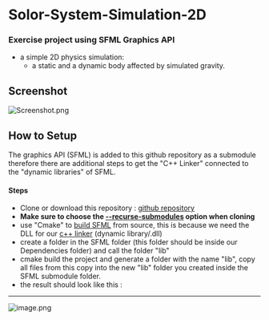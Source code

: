 # Solor-System-Simulation-2D

### Exercise project using SFML Graphics API 
- a simple 2D physics simulation:
  - a static and a dynamic body affected by simulated gravity.  

## Screenshot
![Screenshot.png](https://trello-attachments.s3.amazonaws.com/5dd6b3a80a513e0ac0bd38eb/5f3bba93fe4f8c14ff6b2f6c/84d87068531fa2692287b2e229939df5/Screenshot.png)

## How to Setup
The graphics API (SFML) is added to this github repository as a submodule therefore there are additional steps to get the "C++ Linker" connected to the "dynamic libraries" of SFML. 
#### Steps
- Clone or download this repository : [github repository](https://github.com/spil3141/Solor-System-Simulation-2D.git)
- **Make sure to choose the [--recurse-submodules](https://git-scm.com/book/en/v2/Git-Tools-Submodules) option when cloning**
- use "Cmake" to [build SFML](https://www.youtube.com/watch?v=pLy69V2F_8M) from source, this is because we need the DLL for our [c++ linker](https://www.youtube.com/watch?v=H4s55GgAg0I&t=259s) (dynamic library/.dll) 
- create a folder in the SFML folder (this folder should be inside our Dependencies folder) and call the folder "lib"
- cmake build the project and generate a folder with the name "lib", copy all files from this copy into the new "lib" folder you created inside the SFML submodule folder. 
- the result should look like this : 

---

![image.png](https://trello-attachments.s3.amazonaws.com/5dd6b3a80a513e0ac0bd38eb/5f3bba93fe4f8c14ff6b2f6c/92dd2d92e63b7dc3b7ec1e6fde804f7d/image.png) 
